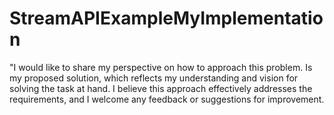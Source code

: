 # StreamAPIExampleMyImplementation
"I would like to share my perspective on how to approach this problem.
Is my proposed solution, which reflects my understanding and vision for solving the task at hand. 
I believe this approach effectively addresses the requirements, and I welcome any feedback or suggestions for improvement.
